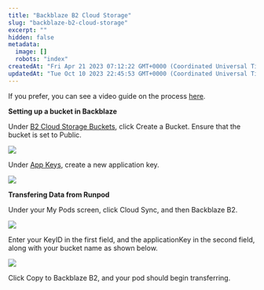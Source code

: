 ```yaml
---
title: "Backblaze B2 Cloud Storage"
slug: "backblaze-b2-cloud-storage"
excerpt: ""
hidden: false
metadata: 
  image: []
  robots: "index"
createdAt: "Fri Apr 21 2023 07:12:22 GMT+0000 (Coordinated Universal Time)"
updatedAt: "Tue Oct 10 2023 22:45:53 GMT+0000 (Coordinated Universal Time)"
---
```


If you prefer, you can see a video guide on the process [here](https://www.youtube.com/watch?v=zjqQBIY9Tdk&t=1s).

**Setting up a bucket in Backblaze**

Under [B2 Cloud Storage Buckets](https://secure.backblaze.com/b2_buckets.htm), click Create a Bucket. Ensure that the bucket is set to Public.

![](https://files.readme.io/8aff108-image.png)

Under [App Keys](https://secure.backblaze.com/app_keys.htm), create a new application key.

![](https://files.readme.io/e40b729-image.png)

**Transfering Data from Runpod**

Under your My Pods screen, click Cloud Sync, and then Backblaze B2.

![](https://files.readme.io/5c12c2f-image.png)

Enter your KeyID in the first field, and the applicationKey in the second field, along with your bucket name as shown below.

![](https://files.readme.io/7cc8d89-image.png)

Click Copy to Backblaze B2, and your pod should begin transferring.
